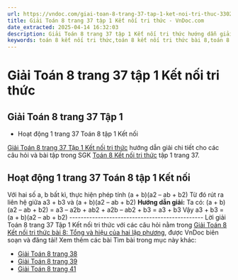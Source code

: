 ```yaml
---
url: https://vndoc.com/giai-toan-8-trang-37-tap-1-ket-noi-tri-thuc-330229
title: Giải Toán 8 trang 37 tập 1 Kết nối tri thức - VnDoc.com
date_extracted: 2025-04-14 16:32:03
description: Giải Toán 8 trang 37 tập 1 Kết nối tri thức hướng dẫn giải chi tiết các câu hỏi và bài tập trong SGK Toán 8 Kết nối tri thức tập 1.
keywords: toán 8 kết nối tri thức,toán 8 kết nối tri thức bài 8,toán 8 kết nối tri thức bài Tổng và hiệu của hai lập phương,toán lớp 8 kết nối tri thức,giải toán 8 kết nối tri thức,giải sgk toán 8 kết nối tri thức,bài 8 tổng và hiệu hai lập phương,tổng và hiệu hai lập phương,giải toán 8 kntt bài 8,toán 8 bài 8,toán lớp 8 bài 8,toán 8 trang 37,giải toán 8 trang 37,giải toán lớp 8 trang 37,toán lớp 8 trang 37,toán lớp 8 bài 8 trang 37,toán 8 bài 8 trang 37,hoạt động 1 sgk toán 8 tập 1
---
```


# Giải Toán 8 trang 37 tập 1 Kết nối tri thức
## **Giải Toán 8 trang 37 Tập 1**
  * Hoạt động 1 trang 37 Toán 8 tập 1 Kết nối

[Giải Toán 8 trang 37 Tập 1 Kết nối tri thức](<https://vndoc.com/giai-toan-8-trang-37-tap-1-ket-noi-tri-thuc-330229>) hướng dẫn giải chi tiết cho các câu hỏi và bài tập trong SGK [Toán 8 Kết nối tri thức](<https://vndoc.com/toan-8-ket-noi-tri-thuc>) tập 1 trang 37.
## Hoạt động 1 trang 37 Toán 8 tập 1 Kết nối
Với hai số a, b bất kì, thực hiện phép tính \(a + b\)\(a2 – ab + b2\)
Từ đó rút ra liên hệ giữa a3 \+ b3 và \(a + b\)\(a2 – ab + b2\)
**Hướng dẫn giải:**
Ta có: \(a + b\)\(a2 – ab + b2\)
= a3 – a2b + ab2 \+ a2b – ab2 \+ b3
= a3 \+ b3
Vậy a3 \+ b3 = \(a + b\)\(a2 – ab + b2\)
\-----------------------------------------------
Lời giải Toán 8 trang 37 Tập 1 Kết nối tri thức với các câu hỏi nằm trong [Giải Toán 8 Kết nối tri thức bài 8: Tổng và hiệu của hai lập phương](<https://vndoc.com/toan-8-ket-noi-tri-thuc-bai-8-294900>), được VnDoc biên soạn và đăng tải\!
Xem thêm các bài Tìm bài trong mục này khác:
  * [Giải Toán 8 trang 38 ](</giai-toan-8-trang-38-tap-1-ket-noi-tri-thuc-330230>)
  * [Giải Toán 8 trang 39 ](</giai-toan-8-trang-39-tap-1-ket-noi-tri-thuc-330233>)
  * [Giải Toán 8 trang 41 ](</giai-toan-8-trang-41-tap-1-ket-noi-tri-thuc-330236>)

